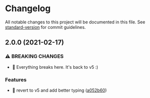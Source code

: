 # Changelog

All notable changes to this project will be documented in this file. See [standard-version](https://github.com/conventional-changelog/standard-version) for commit guidelines.

## 2.0.0 (2021-02-17)


### ⚠ BREAKING CHANGES

* 🧨 Everything breaks here. It's back to v5 :)

### Features

* 🎸 revert to v5 and add better typing ([a052b60](https://github.com/jaredLunde/react-router-typed/commit/a052b60e96d41fa17391102dd91bc176359a95c1))

